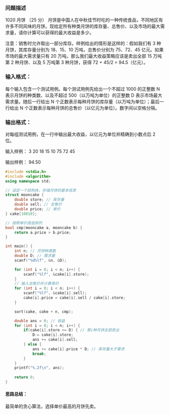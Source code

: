 ### 问题描述

1020 月饼 （25 分）
月饼是中国人在中秋佳节时吃的一种传统食品，不同地区有许多不同风味的月饼。现给定所有种类月饼的库存量、总售价、以及市场的最大需求量，请你计算可以获得的最大收益是多少。

注意：销售时允许取出一部分库存。样例给出的情形是这样的：假如我们有 3 种月饼，其库存量分别为 18、15、10 万吨，总售价分别为 75、72、45 亿元。如果市场的最大需求量只有 20 万吨，那么我们最大收益策略应该是卖出全部 15 万吨第 2 种月饼、以及 5 万吨第 3 种月饼，获得 72 + 45/2 = 94.5（亿元）。

### 输入格式：
每个输入包含一个测试用例。每个测试用例先给出一个不超过 1000 的正整数 N 表示月饼的种类数、以及不超过 500（以万吨为单位）的正整数 D 表示市场最大需求量。随后一行给出 N 个正数表示每种月饼的库存量（以万吨为单位）；最后一行给出 N 个正数表示每种月饼的总售价（以亿元为单位）。数字间以空格分隔。

### 输出格式：
对每组测试用例，在一行中输出最大收益，以亿元为单位并精确到小数点后 2 位。

输入样例：
3 20
18 15 10
75 72 45

输出样例：
94.50

```cpp
#include <stdio.h>
#include <algorithm> 
using namespace std; 

// 设定一个结构体，存储月饼的基本信息
struct mooncake {
	double store; // 库存量
	double sell; // 总售价
	double price; // 单价
} cake[10010];

// 按照单价高低排列
bool cmp(mooncake a, mooncake b) {
	return a.price > b.price; 
}

int main() {
	int n; // 月饼种类数
	double D; // 需求量
	scanf("%d%lf", &n, &D);

	for (int i = 0; i < n; i++) {
		scanf("%lf", &cake[i].store);
	}
	// 输入总售价并计算单价
	for (int i = 0; i < n; i++) {
		scanf("%lf", &cake[i].sell);
		cake[i].price = cake[i].sell / cake[i].store;
	}

	sort(cake, cake + n, cmp);

	double ans = 0; // 收益
	for (int i = 0; i < n; i++) {
		if(cake[i].store <= D) { // 第i种月饼全部卖出
			D-= cake[i].store;
			ans += cake[i].sell;
		} else {
			ans += cake[i].price * D; // 库存量大于需求
			break;
		}
	}
	printf("%.2f\n", ans);
	
	return 0;
}
```

#### 思路总结：

最简单的贪心算法，选择单价最高的月饼先卖。

